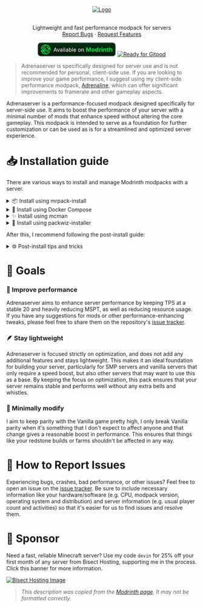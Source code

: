 <div align="center">
  <a href="https://github.com/intergrav/Adrenaserver">
    <img src="https://raw.githubusercontent.com/intergrav/Branding/main/adrenaserver/adrenaserver_text_256h.png" alt="Logo" height="40">
  </a>
  <br />
  <br />
  <p align="center">
    Lightweight and fast performance modpack for servers
    <br />
    <!---<a href="https://github.com/intergrav/Adrenaline/wiki"><strong>Explore the docs »</strong></a>
    <br />-->
    <a href="https://github.com/intergrav/Adrenaserver/issues">Report Bugs</a>
    ·
    <a href="https://github.com/intergrav/Adrenaserver/issues">Request Features</a>
  </p>
  <a href="https://modrinth.com/modpack/adrenaserver"><img src="https://raw.githubusercontent.com/intergrav/devins-badges/v2/assets/compact/available/modrinth_vector.svg" alt="Available on Modrinth" height="36"></a>
  <a href="https://gitpod.io/from-referrer/"><img src="https://raw.githubusercontent.com/intergrav/devins-badges/v2/assets/compact/supported/gitpod_vector.svg" alt="Ready for Gitpod" height="36"></a>
</div>

> Adrenaserver is specifically designed for server use and is not recommended for personal, client-side use. If you are looking to improve your game performance, I suggest using my client-side performance modpack, [Adrenaline](https://modrinth.com/modpack/adrenaline), which can offer significant improvements to framerate and other gameplay aspects.

Adrenaserver is a performance-focused modpack designed specifically for server-side use. It aims to boost the performance of your server with a minimal number of mods that enhance speed without altering the core gameplay. This modpack is intended to serve as a foundation for further customization or can be used as is for a streamlined and optimized server experience.

# 📥 Installation guide

There are various ways to install and manage Modrinth modpacks with a server.

<details>
<summary>
📦 Install using mrpack-install
</summary>

Download `mrpack-install` through [GitHub releases](https://github.com/nothub/mrpack-install/releases) (or your distro's package if it has one) and take a look at the commands on the [README](https://github.com/nothub/mrpack-install). In Adrenaserver's case, to install in your server you would run:

```sh
mrpack-install adrenaserver [optional version number]
```

</details>

<details>
<summary>
🐋 Install using Docker Compose
</summary>

> It may be a good idea to have some knowledge on using Docker before doing this.

1. Make sure you have Docker Engine installed properly according to the [Docker docs](https://docs.docker.com/engine/install)
2. Create a new directory
3. Place the contents below in a file called `docker-compose.yml`. This Compose file also contains some other server tweaks meant for performance, such as disabling `sync-chunk-writes`, reducing render and simulation distance, and more
4. Run `docker compose up -d` in that directory

For any other information, you can read through the [Docker Minecraft Server documentation](https://docker-minecraft-server.readthedocs.io).

```yaml
services:
  mc:
    image: itzg/minecraft-server
    tty: true
    stdin_open: true
    ports:
      - "25565:25565"
    environment:
      EULA: "TRUE"
      # Adrenaserver and other mods
      MOD_PLATFORM: MODRINTH
      MODRINTH_DOWNLOAD_DEPENDENCIES: required
      MODRINTH_MODPACK: adrenaserver # this installs the latest version of Adrenaserver, you can also use a specific MR link to a version
      MODRINTH_PROJECTS: spark, chunky # comma separated list of extra mods
      # Server properties
      VIEW_DISTANCE: 8
      SIMULATION_DISTANCE: 5
      SYNC_CHUNK_WRITES: false
    volumes:
      # Attach the relative directory 'data' to the container's /data path
      - ./data:/data
```

</details>

<details>
<summary>
✨ Install using mcman
</summary>

[mcman](https://github.com/ParadigmMC/mcman) is a tool for managing the mods/plugins/configurations of a Minecraft server. First, install mcman from [releases](https://github.com/ParadigmMC/mcman/releases). To import Adrenaserver while initializing a server, use this command:

```sh
mcman init --mrpack mr:adrenaserver
```

After initializing and importing the mrpack, run `mcman build` to build the server into the `server/` directory, from which you can call `cd server && sh start.sh` or `cd server && call start.bat`. For more information, check out [mcman's docs](https://github.com/ParadigmMC/mcman/blob/main/DOCS.md).

</details>

<details>
<summary>
🧙 Install using packwiz-installer
</summary>

> Before doing any of this, be sure to have a backup of the server in case anything goes wrong.

[packwiz-installer](https://github.com/packwiz/packwiz-installer) is a useful tool that lets you automatically install and update a modpack through the `pack.toml` file of that pack.

Some server hosts may let you set a command that runs before the server actually starts. It's called a pre-launch command. I can't exactly help if you are using an external server provider as many don't support pre-launch commands or require you to supply your own jar file that will run the command.

First, you need to install `packwiz-installer-bootstrap` from [here](https://github.com/packwiz/packwiz-installer-bootstrap/releases). After that, move it to the same folder as your server's Fabric/Quilt loader jar. This will usually be the root of the server.

Change `fabric` to `quilt` in the link if needed. You may also change the MC version of the modpack ([available versions only](https://github.com/intergrav/adrenaserver/tree/main/versions)).

```sh
java -jar packwiz-installer-bootstrap.jar -g -s server https://raw.githack.com/intergrav/Adrenaserver/main/versions/fabric/1.20.6/pack.toml
```

If you are running this server through a batch file or shell script, you can add this command before your server's launch command and it should work just fine.

*Having trouble? Check out the [packwiz wiki](https://packwiz.infra.link/tutorials/installing/packwiz-installer/#using-a-modpack-with-a-server) and, if that doesn't help, ask in the [packwiz Discord server](https://discord.gg/DcSkRF4).*

</details>

After this, I recommend following the post-install guide:

<details>
<summary>
⚙ Post-install tips and tricks
</summary>

### Pre-loading chunks

> You must install [Chunky](https://modrinth.com/project/chunky) to do this.

I highly recommend pre-loading your chunks so that you can prevent lag when players generate new ones. **Keep in mind that pre-loading can take quite a long time, and you should probably do it when people aren't online**.

Choose the world, replacing `minecraft:overworld` with the corresponding world:
```sh
chunky world minecraft:overworld
```

Choose the radius to pre-load, replacing 2500 with how much you want to do:
```sh
chunky radius 2500
```

After choosing the world and the radius, start pre-loading:
```sh
chunky start
```

### Profiling and monitoring

You can install and use [Spark](https://modrinth.com/mod/spark) for profiling, monitoring and more.

</details>

# 🎯 Goals

### 🚀 Improve performance

Adrenaserver aims to enhance server performance by keeping TPS at a stable 20 and heavily reducing MSPT, as well as reducing resource usage. If you have any suggestions for mods or other performance-enhancing tweaks, please feel free to share them on the repository's [issue tracker](https://github.com/intergrav/Adrenaserver/issues).

### 🪶 Stay lightweight

Adrenaserver is focused strictly on optimization, and does not add any additional features and stays lightweight. This makes it an ideal foundation for building your server, particularly for SMP servers and vanilla servers that only require a speed boost, but also other servers that may want to use this as a base. By keeping the focus on optimization, this pack ensures that your server remains stable and performs well without any extra bells and whistles.

### 🔧 Minimally modify

I aim to keep parity with the Vanilla game pretty high, I only break Vanilla parity when it's something that I don't expect to affect anyone and that change gives a reasonable boost in performance. This ensures that things like your redstone builds or farms shouldn't be affected in any way.

# 🐛 How to Report Issues

Experiencing bugs, crashes, bad performance, or other issues? Feel free to open an issue on the [issue tracker](https://github.com/intergrav/Adrenaserver/issues). Be sure to include necessary information like your hardware/software (e.g. CPU, modpack version, operating system and distribution) and server information (e.g. usual player count and activities) so that it's easier for us to find issues and resolve them.

# 🍉 Sponsor
Need a fast, reliable Minecraft server? Use my code `devin` for 25% off your first month of any server from Bisect Hosting, supporting me in the process. Click this banner for more information.

[![Bisect Hosting Image](https://www.bisecthosting.com/partners/custom-banners/444cf491-d49c-4b9a-8b2d-250593122b7e.webp)](https://www.bisecthosting.com/devin)

> *This description was copied from the [Modrinth page](https://modrinth.com/modpack/adrenaserver). It may not be formatted correctly.*

